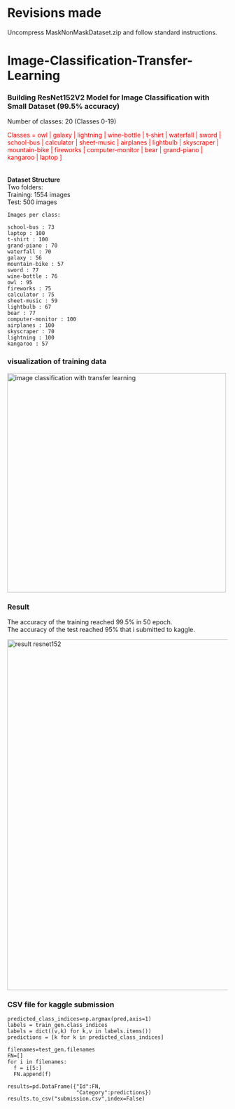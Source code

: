 # Revisions made
Uncompress MaskNonMaskDataset.zip and follow standard instructions.

# Image-Classification-Transfer-Learning
### Building ResNet152V2 Model for Image Classification with Small Dataset (99.5% accuracy)

Number of classes: 20 (Classes 0-19)<br>

<font color="red"> Classes = owl | galaxy | lightning | wine-bottle | t-shirt | waterfall |  sword |  school-bus |
                         calculator | sheet-music | airplanes |  lightbulb |  skyscraper | mountain-bike | fireworks | 
                         computer-monitor | bear | grand-piano | kangaroo | laptop ]</font><br>
<br>                     
<b>Dataset Structure</b><br>
   Two folders:<br>
  Training: 1554 images<br>
    Test: 500 images<br>
 
    Images per class:
    
    school-bus : 73
    laptop : 100
    t-shirt : 100
    grand-piano : 70
    waterfall : 70
    galaxy : 56
    mountain-bike : 57
    sword : 77
    wine-bottle : 76
    owl : 95
    fireworks : 75
    calculator : 75
    sheet-music : 59
    lightbulb : 67
    bear : 77
    computer-monitor : 100
    airplanes : 100
    skyscraper : 70
    lightning : 100
    kangaroo : 57   

### visualization of training data 
<img src="https://github.com/miladfa7/Image-Classification-Transfer-Learning/blob/master/images/dataet%20image%20classification.png" width="500" alt="image classification with transfer learning ">

### Result 
The accuracy of the training reached 99.5% in 50 epoch.<br>
The accuracy of the test reached 95% that i submitted to kaggle.<br>

<img src="https://github.com/miladfa7/Image-Classification-Transfer-Learning/blob/master/images/result.png" width="800" alt="result resnet152"> </img>


### CSV file for kaggle submission<br>
```
predicted_class_indices=np.argmax(pred,axis=1)
labels = train_gen.class_indices
labels = dict((v,k) for k,v in labels.items())
predictions = [k for k in predicted_class_indices]

filenames=test_gen.filenames
FN=[]
for i in filenames:
  f = i[5:]
  FN.append(f)
 
results=pd.DataFrame({"Id":FN,
                      "Category":predictions})
results.to_csv("submission.csv",index=False)
```

